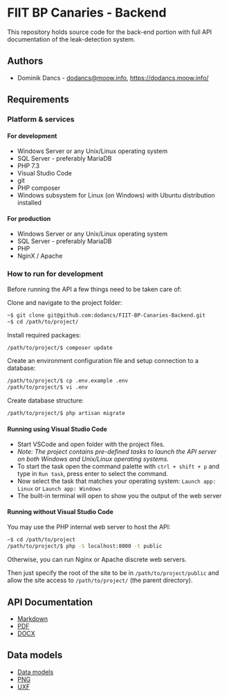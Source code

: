 # FIIT BP Canaries - Backend

This repository holds source code for the back-end portion with full API documentation of the leak-detection system. 

## Authors

- Dominik Dancs - dodancs@moow.info, https://dodancs.moow.info/

## Requirements

### Platform & services

#### For development
- Windows Server or any Unix/Linux operating system
- SQL Server - preferably MariaDB
- PHP 7.3
- Visual Studio Code
- git
- PHP composer
- Windows subsystem for Linux (on Windows) with Ubuntu distribution installed

#### For production

- Windows Server or any Unix/Linux operating system
- SQL Server - preferably MariaDB
- PHP
- NginX / Apache

### How to run for development

Before running the API a few things need to be taken care of:

Clone and navigate to the project folder:
```bash
~$ git clone git@github.com:dodancs/FIIT-BP-Canaries-Backend.git
~$ cd /path/to/project/
```

Install required packages:
```bash
/path/to/project/$ composer update
```

Create an environment configuration file and setup connection to a database:
```bash
/path/to/project/$ cp .env.example .env
/path/to/project/$ vi .env
```

Create database structure:
```bash
/path/to/project/$ php artisan migrate
```

#### Running using Visual Studio Code

- Start VSCode and open folder with the project files.
- _Note: The project contains pre-defined tasks to launch the API server on both Windows and Unix/Linux operating systems._
- To start the task open the command palette with `ctrl + shift + p` and type in `Run task`, press enter to select the command.
- Now select the task that matches your operating system: `Launch app: Linux` or `Launch app: Windows`
- The built-in terminal will open to show you the output of the web server

#### Running without Visual Studio Code

You may use the PHP internal web server to host the API:
```bash
~$ cd /path/to/project
/path/to/project/$ php -S localhost:8000 -t public
```

Otherwise, you can run Nginx or Apache discrete web servers.

Then just specify the root of the site to be in `/path/to/project/public` and allow the site access to `/path/to/project/` (the parent directory).

## API Documentation

- [Markdown](API.md)
- [PDF](API.pdf)
- [DOCX](API.docx)

##  Data models

- [Data models](data-model.md)
- [PNG](data-model.png)
- [UXF](data-model.uxf)
